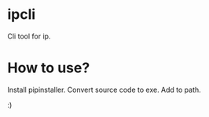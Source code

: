 # ipcli
Cli tool for ip.


# How to use?
Install pipinstaller.
Convert source code to exe.
Add to path.

:)
